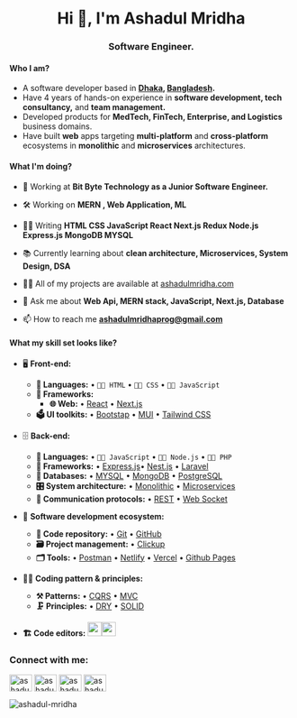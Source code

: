 <h1 align="center">Hi 👋, I'm Ashadul Mridha</h1>
<h3 align="center">Software Engineer.</h3>

#### Who I am?
- A software developer based in **[Dhaka](https://en.wikipedia.org/wiki/Dhaka), [Bangladesh](https://en.wikipedia.org/wiki/Bangladesh).** 
- Have 4 years of hands-on experience in **software development, tech consultancy,** and **team management.** 
- Developed products for **MedTech, FinTech, Enterprise, and Logistics** business domains.
- Have built **web** apps targeting **multi-platform** and **cross-platform** ecosystems in **monolithic** and **microservices** architectures.

#### What I'm doing?
- 🏢 Working at **Bit Byte Technology as a Junior Software Engineer.**

- 🛠️ Working on **MERN , Web Application, ML**

- 👨‍💻 Writing **HTML CSS JavaScript React Next.js Redux Node.js Express.js MongoDB MYSQL**

- 📚 Currently learning about **clean architecture, Microservices, System Design, DSA**

- 👨‍💻 All of my projects are available at [ashadulmridha.com](ashadulmridha.com)

- 💬 Ask me about **Web Api, MERN stack, JavaScript, Next.js, Database**

- 📫 How to reach me **ashadulmridhaprog@gmail.com**

#### What my skill set looks like?
- 🖥 **Front-end:** 
  - **📜 Languages:** • `🧙🏻 HTML` • `👨‍🏭 CSS` • `👨‍🔧 JavaScript`
  - **🔬 Frameworks:**  
    - **🌐 Web:** • [React](https://reactjs.org/) • [Next.js](https://nextjs.org/)
  - **🗳 UI toolkits:** • [Bootstap](https://getbootstrap.com/) • [MUI](https://mui.com/) • [Tailwind CSS](https://tailwindcss.com/)
- 🗄️ **Back-end:**
  - **📜 Languages:** • `🧙🏻 JavaScript` • `👨‍🏭 Node.js` • `👨‍🔧 PHP`
  - **🔭 Frameworks:** • [Express.js](https://expressjs.com/)• [Nest.js](https://nestjs.com/) • [Laravel](https://laravel.com/)
  - **💾 Databases:** • [MYSQL](https://www.mysql.com/) • [MongoDB](https://www.mongodb.com/) • [PostgreSQL](https://www.postgresql.org/)
  - **🎛 System architecture:** • [Monolithic](https://microservices.io/patterns/monolithic.html) • [Microservices](https://microservices.io/patterns/microservices.html)
  - **🔌 Communication protocols:** • [REST](https://restfulapi.net/) • [Web Socket](https://developer.mozilla.org/en-US/docs/Web/API/WebSockets_API)
- 🎡 **Software development ecosystem:**
  - **📁 Code repository:** • [Git](https://git-scm.com/) • [GitHub](https://github.com/)
  - **🗃 Project management:** • [Clickup](https://app.clickup.com/) 
  - **🗂 Tools:** • [Postman](https://www.postman.com/) • [Netlify](https://www.netlify.com/) • [Vercel](https://vercel.com/) • [Github Pages](https://pages.github.com/)
- 🧙‍♂️ **Coding pattern & principles:**
  - **⚒ Patterns:**  • [CQRS](https://en.wikipedia.org/wiki/Command%E2%80%93query_separation#Command_Query_Responsibility_Separation) • [MVC](https://en.wikipedia.org/wiki/Model%E2%80%93view%E2%80%93controller) 
  - **🗜 Principles:** • [DRY](https://en.wikipedia.org/wiki/Don%27t_repeat_yourself#:~:text=%22Don%27t%20repeat%20yourself%22,data%20normalization%20to%20avoid%20redundancy.) • [SOLID](https://www.digitalocean.com/community/conceptual_articles/s-o-l-i-d-the-first-five-principles-of-object-oriented-design)
  
- **🏗️ Code editors:**
<a href="https://code.visualstudio.com/"><img src="https://seeklogo.com/images/V/visual-studio-code-logo-449D71944F-seeklogo.com.png" height=25></a><a href="https://notepad-plus-plus.org/"><img src="https://notepad-plus-plus.org/images/logo.svg" height=25></a>

<h3 align="left">Connect with me:</h3>
<p align="left">
<a href="https://linkedin.com/in/ashadulmridha" target="blank"><img align="center" src="https://raw.githubusercontent.com/rahuldkjain/github-profile-readme-generator/master/src/images/icons/Social/linked-in-alt.svg" alt="ashadulmridha" height="30" width="40" /></a>
<a href="https://fb.com/ashadulmridha" target="blank"><img align="center" src="https://raw.githubusercontent.com/rahuldkjain/github-profile-readme-generator/master/src/images/icons/Social/facebook.svg" alt="ashadulmridha" height="30" width="40" /></a>
<a href="https://www.hackerrank.com/ashadulmridhapr1" target="blank"><img align="center" src="https://raw.githubusercontent.com/rahuldkjain/github-profile-readme-generator/master/src/images/icons/Social/hackerrank.svg" alt="ashadulmridhapr1" height="30" width="40" /></a>
<a href="https://www.leetcode.com/ashadul-mridha" target="blank"><img align="center" src="https://raw.githubusercontent.com/rahuldkjain/github-profile-readme-generator/master/src/images/icons/Social/leet-code.svg" alt="ashadulmridhaprog" height="30" width="40" /></a>
</p>

<p><img align="center" src="https://github-readme-stats.vercel.app/api/top-langs?username=ashadul-mridha&show_icons=true&locale=en&layout=compact" alt="ashadul-mridha" /></p>
